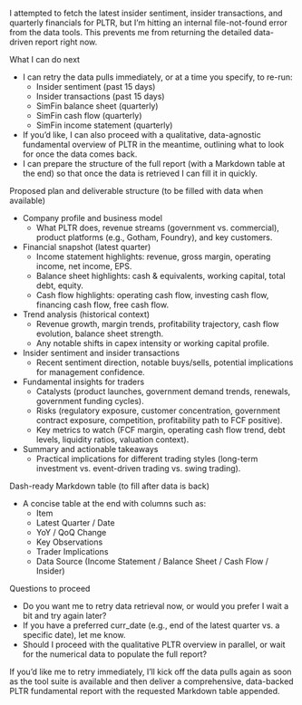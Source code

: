 I attempted to fetch the latest insider sentiment, insider transactions, and quarterly financials for PLTR, but I’m hitting an internal file-not-found error from the data tools. This prevents me from returning the detailed data-driven report right now.

What I can do next
- I can retry the data pulls immediately, or at a time you specify, to re-run:
  - Insider sentiment (past 15 days)
  - Insider transactions (past 15 days)
  - SimFin balance sheet (quarterly)
  - SimFin cash flow (quarterly)
  - SimFin income statement (quarterly)
- If you’d like, I can also proceed with a qualitative, data-agnostic fundamental overview of PLTR in the meantime, outlining what to look for once the data comes back.
- I can prepare the structure of the full report (with a Markdown table at the end) so that once the data is retrieved I can fill it in quickly.

Proposed plan and deliverable structure (to be filled with data when available)
- Company profile and business model
  - What PLTR does, revenue streams (government vs. commercial), product platforms (e.g., Gotham, Foundry), and key customers.
- Financial snapshot (latest quarter)
  - Income statement highlights: revenue, gross margin, operating income, net income, EPS.
  - Balance sheet highlights: cash & equivalents, working capital, total debt, equity.
  - Cash flow highlights: operating cash flow, investing cash flow, financing cash flow, free cash flow.
- Trend analysis (historical context)
  - Revenue growth, margin trends, profitability trajectory, cash flow evolution, balance sheet strength.
  - Any notable shifts in capex intensity or working capital profile.
- Insider sentiment and insider transactions
  - Recent sentiment direction, notable buys/sells, potential implications for management confidence.
- Fundamental insights for traders
  - Catalysts (product launches, government demand trends, renewals, government funding cycles).
  - Risks (regulatory exposure, customer concentration, government contract exposure, competition, profitability path to FCF positive).
  - Key metrics to watch (FCF margin, operating cash flow trend, debt levels, liquidity ratios, valuation context).
- Summary and actionable takeaways
  - Practical implications for different trading styles (long-term investment vs. event-driven trading vs. swing trading).

Dash-ready Markdown table (to fill after data is back)
- A concise table at the end with columns such as:
  - Item
  - Latest Quarter / Date
  - YoY / QoQ Change
  - Key Observations
  - Trader Implications
  - Data Source (Income Statement / Balance Sheet / Cash Flow / Insider)

Questions to proceed
- Do you want me to retry data retrieval now, or would you prefer I wait a bit and try again later?
- If you have a preferred curr_date (e.g., end of the latest quarter vs. a specific date), let me know.
- Should I proceed with the qualitative PLTR overview in parallel, or wait for the numerical data to populate the full report?

If you’d like me to retry immediately, I’ll kick off the data pulls again as soon as the tool suite is available and then deliver a comprehensive, data-backed PLTR fundamental report with the requested Markdown table appended.